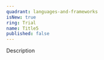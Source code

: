 ```yaml
---
quadrant: languages-and-frameworks
isNew: true
ring: Trial
name: Title5
published: false
---
```


Description
